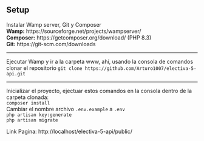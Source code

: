 <h2>Setup</h2>
Instalar Wamp server, Git y Composer
</br><b>Wamp:</b> https://sourceforge.net/projects/wampserver/ </br>
<b>Composer:</b> https://getcomposer.org/download/  (PHP 8.3)</br>
<b>Git: </b> https://git-scm.com/downloads
<hr>
Ejecutar Wamp y ir a la carpeta www, ahí, usando la consola de comandos clonar el repositorio
<code>git clone https://github.com/Arturo1007/electiva-5-api.git</code>
<hr>
Inicializar el proyecto, ejectuar estos comandos en la consola dentro de la carpeta clonada:<br>
<code>composer install</code><br>
Cambiar el nombre archivo <code>.env.example</code> a <code>.env</code><br>
<code>php artisan key:generate</code><br>
<code>php artisan migrate</code><br>

Link Pagina: http://localhost/electiva-5-api/public/
